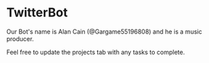 # TwitterBot

Our Bot's name is Alan Cain (@Gargame55196808) and he is a music producer.

Feel free to update the projects tab with any tasks to complete.
